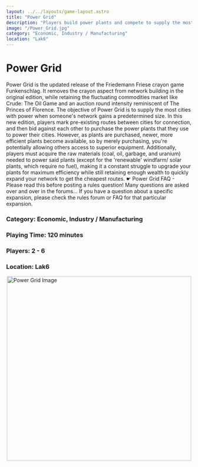 ```yaml
---
layout: ../../layouts/game-layout.astro
title: "Power Grid"
description: "Players build power plants and compete to supply the most electricity to cities!"
image: "/Power_Grid.jpg"
category: "Economic, Industry / Manufacturing"
location: "Lak6"
---
```

# Power Grid

Power Grid is the updated release of the Friedemann Friese crayon game Funkenschlag. It removes the crayon aspect from network building in the original edition, while retaining the fluctuating commodities market like Crude: The Oil Game and an auction round intensity reminiscent of The Princes of Florence.  The objective of Power Grid is to supply the most cities with power when someone's network gains a predetermined size.  In this new edition, players mark pre-existing routes between cities for connection, and then bid against each other to purchase the power plants that they use to power their cities.  However, as plants are purchased, newer, more efficient plants become available, so by merely purchasing, you're potentially allowing others access to superior equipment.  Additionally, players must acquire the raw materials (coal, oil, garbage, and uranium) needed to power said plants (except for the 'renewable' windfarm/ solar plants, which require no fuel), making it a constant struggle to upgrade your plants for maximum efficiency while still retaining enough wealth to quickly expand your network to get the cheapest routes.  ☛ Power Grid FAQ - Please read this before posting a rules question!  Many questions are asked over and over in the forums... If you have a question about a specific expansion, please check the rules forum or FAQ for that particular expansion.  

### Category: Economic, Industry / Manufacturing

### Playing Time: 120 minutes

### Players: 2 - 6

### Location: Lak6

<img src="/Power_Grid.jpg" alt="Power Grid Image" width="500" style="display: block; margin: 0 auto">

